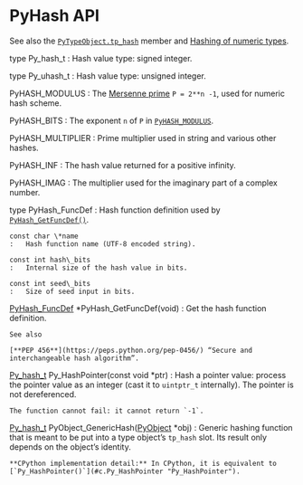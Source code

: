 PyHash API
==========

See also the [`PyTypeObject.tp_hash`](typeobj.html#c.PyTypeObject.tp_hash "PyTypeObject.tp_hash") member and [Hashing of numeric types](../library/stdtypes.html#numeric-hash).

type Py\_hash\_t
:   Hash value type: signed integer.

type Py\_uhash\_t
:   Hash value type: unsigned integer.

PyHASH\_MODULUS
:   The [Mersenne prime](https://en.wikipedia.org/wiki/Mersenne_prime) `P = 2**n -1`, used for numeric hash scheme.

PyHASH\_BITS
:   The exponent `n` of `P` in [`PyHASH_MODULUS`](#c.PyHASH_MODULUS "PyHASH_MODULUS").

PyHASH\_MULTIPLIER
:   Prime multiplier used in string and various other hashes.

PyHASH\_INF
:   The hash value returned for a positive infinity.

PyHASH\_IMAG
:   The multiplier used for the imaginary part of a complex number.

type PyHash\_FuncDef
:   Hash function definition used by [`PyHash_GetFuncDef()`](#c.PyHash_GetFuncDef "PyHash_GetFuncDef").

    const char \*name
    :   Hash function name (UTF-8 encoded string).

    const int hash\_bits
    :   Internal size of the hash value in bits.

    const int seed\_bits
    :   Size of seed input in bits.

[PyHash\_FuncDef](#c.PyHash_FuncDef "PyHash_FuncDef") \*PyHash\_GetFuncDef(void)
:   Get the hash function definition.

    See also

    [**PEP 456**](https://peps.python.org/pep-0456/) “Secure and interchangeable hash algorithm”.

[Py\_hash\_t](#c.Py_hash_t "Py_hash_t") Py\_HashPointer(const void \*ptr)
:   Hash a pointer value: process the pointer value as an integer (cast it to
    `uintptr_t` internally). The pointer is not dereferenced.

    The function cannot fail: it cannot return `-1`.

[Py\_hash\_t](#c.Py_hash_t "Py_hash_t") PyObject\_GenericHash([PyObject](structures.html#c.PyObject "PyObject") \*obj)
:   Generic hashing function that is meant to be put into a type
    object’s `tp_hash` slot.
    Its result only depends on the object’s identity.

    **CPython implementation detail:** In CPython, it is equivalent to [`Py_HashPointer()`](#c.Py_HashPointer "Py_HashPointer").